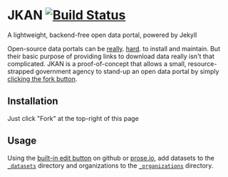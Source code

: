 # JKAN [![Build Status](https://travis-ci.org/timwis/jkan.svg?branch=gh-pages)](https://travis-ci.org/timwis/jkan)
A lightweight, backend-free open data portal, powered by Jekyll

Open-source data portals can be [really](https://twitter.com/waldojaquith/status/282599673569619969).
[hard](https://twitter.com/chris_whong/status/669207423719235584). to install and maintain. But their
basic purpose of providing links to download data really isn't that complicated. JKAN is a proof-of-concept
that allows a small, resource-strapped government agency to stand-up an open data portal by simply
[clicking the fork button](https://help.github.com/articles/fork-a-repo/).

## Installation
Just click "Fork" at the top-right of this page

## Usage
Using the [built-in edit button](https://help.github.com/articles/editing-files-in-your-repository/) on github
or [prose.io](http://prose.io), add datasets to the [`_datasets`](_datasets) directory and organizations to 
the [`_organizations`](_organizations) directory.
